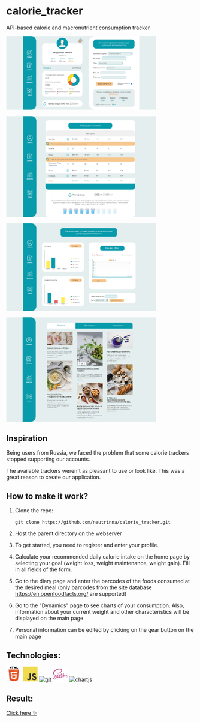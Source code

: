 <h1>calorie_tracker</h1>
<p>API-based calorie and macronutrient consumption tracker </p>

<p align="left"><img src="./assets/images/screenshots/mainPage.png" width="400px" alt="main page screenshot"></p>
<p align="left"><img src="./assets/images/screenshots/diary.png" width="400px" alt="diary page screenshot"></p>
<p align="left"><img src="./assets/images/screenshots/dynamics.png" width="400px" alt="dunamics page screenshot"></p>
<p align="left"><img src="./assets/images/screenshots/articles.png" width="400px" alt="articles page screenshot"></p>

<h2>Inspiration</h2>
<p>Being users from Russia, we faced the problem that some calorie trackers stopped supporting our accounts.</p>
<p>The available trackers weren't as pleasant to use or look like. This was a great reason to create our application.</p>

<h2>How to make it work?</h2>

1.  Clone the repo:

        git clone https://github.com/neutrinna/calorie_tracker.git

2.  Host the parent directory on the webserver
3. To get started, you need to register and enter your profile.
4. Calculate your recommended daily calorie intake on the home page by selecting your goal (weight loss, weight maintenance, weight gain). Fill in all fields of the form.
5. Go to the diary page and enter the barcodes of the foods consumed at the desired meal (only barcodes from the site database https://en.openfoodfacts.org/ are supported)
6. Go to the "Dynamics" page to see charts of your consumption. Also, information about your current weight and other characteristics will be displayed on the main page
7. Personal information can be edited by clicking on the gear button on the main page

<h2>Technologies:</h2>
<p align="left">
<a href="https://www.w3.org/html/" target="blank"> <img src="https://raw.githubusercontent.com/devicons/devicon/master/icons/html5/html5-original-wordmark.svg" alt="html5" width="40" height="40"/> </a>
<a href="https://developer.mozilla.org/en-US/docs/Web/JavaScript" target="blank" > <img src="https://raw.githubusercontent.com/devicons/devicon/master/icons/javascript/javascript-original.svg" alt="javascript" width="40" height="40"/> </a> 
<a href="https://git-scm.com/" target="blank"> <img src="https://www.vectorlogo.zone/logos/git-scm/git-scm-icon.svg" alt="git" width="40" height="40"/> </a>
<a href="https://sass-lang.com" target="blank" > <img src="https://raw.githubusercontent.com/devicons/devicon/master/icons/sass/sass-original.svg" alt="sass" width="40" height="40"/> </a>
<a href="https://www.chartjs.org" target="blank"> <img src="https://www.chartjs.org/media/logo-title.svg" alt="chartjs" width="40" height="40"/> </a>
</p>

<h2>Result:</h2>
<a href="">Click here ✨</a>


